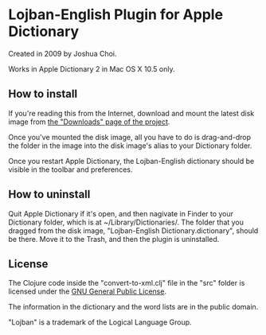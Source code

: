 Lojban-English Plugin for Apple Dictionary
==========================================

Created in 2009 by Joshua Choi.

Works in Apple Dictionary 2 in Mac OS X 10.5 only.

How to install
--------------

If you're reading this from the Internet, download and mount the latest disk image from [the "Downloads" page of the project](http://github.com/joshua-choi/lojban-english-apple-dictionary/downloads).

Once you've mounted the disk image, all you have to do is drag-and-drop the folder in the image into the disk image's alias to your Dictionary folder.

Once you restart Apple Dictionary, the Lojban-English dictionary should be visible in the toolbar and preferences.

How to uninstall
----------------

Quit Apple Dictionary if it's open, and then nagivate in Finder to your Dictionary folder, which is at ~/Library/Dictionaries/. The folder that you dragged from the disk image, "Lojban-English Dictionary.dictionary", should be there. Move it to the Trash, and then the plugin is uninstalled.

License
-------

The Clojure code inside the "convert-to-xml.clj" file in the "src" folder is licensed under the [GNU General Public License](http://creativecommons.org/licenses/GPL/2.0/).

The information in the dictionary and the word lists are in the public domain.

"Lojban" is a trademark of the Logical Language Group.
